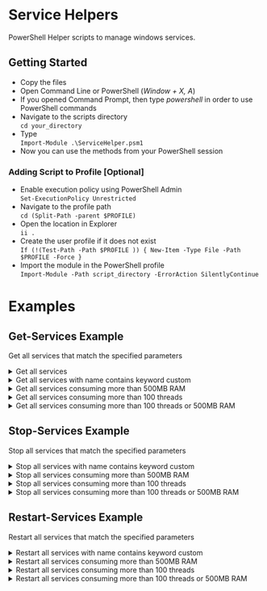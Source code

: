 # Service Helpers

PowerShell Helper scripts to manage windows services.

## Getting Started

* Copy the files
* Open Command Line or PowerShell (*Window + X, A*)
* If you opened Command Prompt, then type *powershell* in order to use PowerShell commands
* Navigate to the scripts directory <br />`cd your_directory`
* Type <br />`Import-Module .\ServiceHelper.psm1`
* Now you can use the methods from your PowerShell session

### Adding Script to Profile [Optional]

* Enable execution policy using PowerShell Admin <br /> `Set-ExecutionPolicy Unrestricted`
* Navigate to the profile path <br />`cd (Split-Path -parent $PROFILE)`
* Open the location in Explorer <br />`ii .`
* Create the user profile if it does not exist <br />`If (!(Test-Path -Path $PROFILE )) { New-Item -Type File -Path $PROFILE -Force }`
* Import the module in the PowerShell profile <br />`Import-Module -Path script_directory -ErrorAction SilentlyContinue`

# Examples

## Get-Services Example
Get all services that match the specified parameters
<details>
   <summary>Get all services</summary>
   <p>Get-Services</p>
</details>
<details>
   <summary>Get all services with name contains keyword custom</summary>
   <p>Get-Services -regex '*custom*'</p>
</details>
<details>
   <summary>Get all services consuming more than 500MB RAM</summary>
   <p>Get-Services -ramMB 500</p>
</details>
<details>
   <summary>Get all services consuming more than 100 threads</summary>
   <p>Get-Services -threads 100</p>
</details>
<details>
   <summary>Get all services consuming more than 100 threads or 500MB RAM</summary>
   <p>Get-Services -ramMB 500 -threads 100</p>
</details>

## Stop-Services Example
Stop all services that match the specified parameters
<details>
   <summary>Stop all services with name contains keyword custom</summary>
   <p>Stop-Services -regex '*custom*'</p>
</details>
<details>
   <summary>Stop all services consuming more than 500MB RAM</summary>
   <p>Stop-Services -ramMB 500</p>
</details>
<details>
   <summary>Stop all services consuming more than 100 threads</summary>
   <p>Stop-Services -threads 100</p>
</details>
<details>
   <summary>Stop all services consuming more than 100 threads or 500MB RAM</summary>
   <p>Stop-Services -ramMB 500 -threads 100</p>
</details>

## Restart-Services Example
Restart all services that match the specified parameters
<details>
   <summary>Restart all services with name contains keyword custom</summary>
   <p>Restart-Services -regex '*custom*'</p>
</details>
<details>
   <summary>Restart all services consuming more than 500MB RAM</summary>
   <p>Restart-Services -ramMB 500</p>
</details>
<details>
   <summary>Restart all services consuming more than 100 threads</summary>
   <p>Restart-Services -threads 100</p>
</details>
<details>
   <summary>Restart all services consuming more than 100 threads or 500MB RAM</summary>
   <p>Restart-Services -ramMB 500 -threads 100</p>
</details>
